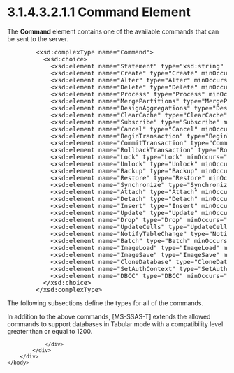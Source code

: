 <html dir="LTR" xmlns:mshelp="http://msdn.microsoft.com/mshelp" xmlns:ddue="http://ddue.schemas.microsoft.com/authoring/2003/5" xmlns:xlink="http://www.w3.org/1999/xlink" xmlns:tool="http://www.microsoft.com/tooltip">
    <head>
        <meta http-equiv="Content-Type" content="text/html; CHARSET=utf-8"></meta>
        <meta name="save" content="history"></meta>
        <title>3.1.4.3.2.1.1 Command Element</title>
        <xml>
            <mshelp:toctitle title="3.1.4.3.2.1.1 Command Element"></mshelp:toctitle>
            <mshelp:rltitle title="[MS-SSAS]: Command Element"></mshelp:rltitle>
            <mshelp:keyword index="A" term="6de53ae9-3dd3-4eba-b8ff-2c5421b5af5d"></mshelp:keyword>
            <mshelp:attr name="DCSext.ContentType" value="open specification"></mshelp:attr>
            <mshelp:attr name="AssetID" value="6de53ae9-3dd3-4eba-b8ff-2c5421b5af5d"></mshelp:attr>
            <mshelp:attr name="TopicType" value="kbRef"></mshelp:attr>
            <mshelp:attr name="DCSext.Title" value="[MS-SSAS]: Command Element" />
        </xml>
    </head>
    <body>
        <div id="header">
            <h1 class="heading">3.1.4.3.2.1.1 Command Element</h1>
        </div>
        <div id="mainSection">
            <div id="mainBody">
                <div id="allHistory" class="saveHistory"></div>
                <div id="sectionSection0" class="section" name="collapseableSection">
                    

<p>The <b>Command</b> element contains one of the available
commands that can be sent to the server.</p>

<dl>
<dd>
<div><pre>   &lt;xsd:complexType name=&quot;Command&quot;&gt;
     &lt;xsd:choice&gt;
       &lt;xsd:element name=&quot;Statement&quot; type=&quot;xsd:string&quot; minOccurs=&quot;0&quot; /&gt;
       &lt;xsd:element name=&quot;Create&quot; type=&quot;Create&quot; minOccurs=&quot;0&quot; /&gt;
       &lt;xsd:element name=&quot;Alter&quot; type=&quot;Alter&quot; minOccurs=&quot;0&quot; /&gt;
       &lt;xsd:element name=&quot;Delete&quot; type=&quot;Delete&quot; minOccurs=&quot;0&quot; /&gt;
       &lt;xsd:element name=&quot;Process&quot; type=&quot;Process&quot; minOccurs=&quot;0&quot; /&gt;
       &lt;xsd:element name=&quot;MergePartitions&quot; type=&quot;MergePartitions&quot; minOccurs=&quot;0&quot; /&gt;
       &lt;xsd:element name=&quot;DesignAggregations&quot; type=&quot;DesignAggregations&quot; minOccurs=&quot;0&quot; /&gt;
       &lt;xsd:element name=&quot;ClearCache&quot; type=&quot;ClearCache&quot; minOccurs=&quot;0&quot; /&gt;
       &lt;xsd:element name=&quot;Subscribe&quot; type=&quot;Subscribe&quot; minOccurs=&quot;0&quot; /&gt;
       &lt;xsd:element name=&quot;Cancel&quot; type=&quot;Cancel&quot; minOccurs=&quot;0&quot; /&gt;
       &lt;xsd:element name=&quot;BeginTransaction&quot; type=&quot;BeginTransaction&quot; minOccurs=&quot;0&quot; /&gt;
       &lt;xsd:element name=&quot;CommitTransaction&quot; type=&quot;CommitTransaction&quot; minOccurs=&quot;0&quot; /&gt;
       &lt;xsd:element name=&quot;RollbackTransaction&quot; type=&quot;RollbackTransaction&quot; minOccurs=&quot;0&quot; /&gt;
       &lt;xsd:element name=&quot;Lock&quot; type=&quot;Lock&quot; minOccurs=&quot;0&quot; /&gt;
       &lt;xsd:element name=&quot;Unlock&quot; type=&quot;Unlock&quot; minOccurs=&quot;0&quot; /&gt;
       &lt;xsd:element name=&quot;Backup&quot; type=&quot;Backup&quot; minOccurs=&quot;0&quot; /&gt;
       &lt;xsd:element name=&quot;Restore&quot; type=&quot;Restore&quot; minOccurs=&quot;0&quot; /&gt;
       &lt;xsd:element name=&quot;Synchronize&quot; type=&quot;Synchronize&quot; minOccurs=&quot;0&quot; /&gt;
       &lt;xsd:element name=&quot;Attach&quot; type=&quot;Attach&quot; minOccurs=&quot;0&quot; /&gt;
       &lt;xsd:element name=&quot;Detach&quot; type=&quot;Detach&quot; minOccurs=&quot;0&quot; /&gt;
       &lt;xsd:element name=&quot;Insert&quot; type=&quot;Insert&quot; minOccurs=&quot;0&quot; /&gt;
       &lt;xsd:element name=&quot;Update&quot; type=&quot;Update&quot; minOccurs=&quot;0&quot; /&gt;
       &lt;xsd:element name=&quot;Drop&quot; type=&quot;Drop&quot; minOccurs=&quot;0&quot; /&gt;
       &lt;xsd:element name=&quot;UpdateCells&quot; type=&quot;UpdateCells&quot; minOccurs=&quot;0&quot; /&gt;
       &lt;xsd:element name=&quot;NotifyTableChange&quot; type=&quot;NotifyTableChange&quot; minOccurs=&quot;0&quot; /&gt;
       &lt;xsd:element name=&quot;Batch&quot; type=&quot;Batch&quot; minOccurs=&quot;0&quot; /&gt;
       &lt;xsd:element name=&quot;ImageLoad&quot; type=&quot;ImageLoad&quot; minOccurs=&quot;0&quot; /&gt;
       &lt;xsd:element name=&quot;ImageSave&quot; type=&quot;ImageSave&quot; minOccurs=&quot;0&quot; /&gt;
       &lt;xsd:element name=&quot;CloneDatabase&quot; type=&quot;CloneDatabase&quot; minOccurs=&quot;0&quot; /&gt;
       &lt;xsd:element name=&quot;SetAuthContext&quot; type=&quot;SetAuthContext&quot; minOccurs=&quot;0&quot; /&gt;
       &lt;xsd:element name=&quot;DBCC&quot; type=&quot;DBCC&quot; minOccurs=&quot;0&quot; /&gt;
     &lt;/xsd:choice&gt;
   &lt;/xsd:complexType&gt;
</pre></div>
</dd></dl>

<p>The following subsections define the types for all of the
commands.</p>

<p>In addition to the above commands, <mshelp:link keywords="f85cd3b9-690c-4bc7-a1f0-a854d7daecd8" tabindex="0">[MS-SSAS-T]</mshelp:link>
extends the allowed commands to support databases in Tabular mode with a
compatibility level greater than or equal to 1200.</p>


                </div>
            </div>
        </div>
    </body>
</html>